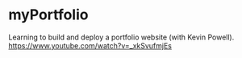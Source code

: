 # myPortfolio
Learning to build and deploy a portfolio website (with Kevin Powell). https://www.youtube.com/watch?v=_xkSvufmjEs
